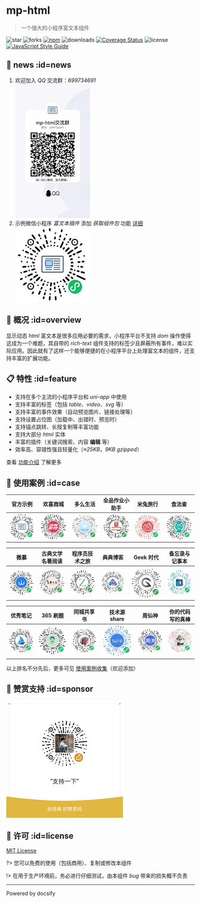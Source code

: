 # mp-html

> 一个强大的小程序富文本组件

![star](https://img.shields.io/github/stars/jin-yufeng/mp-html)
![forks](https://img.shields.io/github/forks/jin-yufeng/mp-html)
[![npm](https://img.shields.io/npm/v/mp-html)](https://www.npmjs.com/package/mp-html)
![downloads](https://img.shields.io/npm/dt/mp-html)
[![Coverage Status](https://coveralls.io/repos/github/jin-yufeng/mp-html/badge.svg?branch=master)](https://coveralls.io/github/jin-yufeng/mp-html?branch=master)
![license](https://img.shields.io/github/license/jin-yufeng/mp-html)
[![JavaScript Style Guide](https://img.shields.io/badge/code_style-standard-brightgreen.svg)](https://standardjs.com)

## 📰 news :id=news
1. 欢迎加入 *QQ* 交流群：*699734691*  
   ![group](assets/group.jpg)  
2. 示例微信小程序 *富文本插件* 添加 *获取组件包* 功能 [详细](overview/quickstart?id=mp)  
   ![富文本插件](assets/case/富文本插件.jpg)

## 📢 概况 :id=overview
显示动态 *html* 富文本是很多应用必要的需求，小程序平台不支持 *dom* 操作使得这成为一个难题，其自带的 *rich-text* 组件支持的标签少且屏蔽所有事件，难以实际应用。因此就有了这样一个能够便捷的在小程序平台上处理富文本的组件，还支持丰富的扩展功能。  

## 📋 特性 :id=feature
- 支持在多个主流的小程序平台和 *uni-app* 中使用
- 支持丰富的标签（包括 *table*、*video*、*svg* 等）
- 支持丰富的事件效果（自动预览图片、链接处理等）
- 支持设置占位图（加载中、出错时、预览时）
- 支持锚点跳转、长按复制等丰富功能
- 支持大部分 *html* 实体
- 丰富的插件（关键词搜索、内容 **编辑** 等）
- 效率高、容错性强且轻量化（*≈25KB*，*9KB gzipped*）

查看 [功能介绍](overview/feature) 了解更多

## 🎉 使用案例 :id=case

| 官方示例 | 欢喜商城 | 多么生活 | 全品作业小助手 | 米兔旅行 | 食法查 |
|:---:|:---:|:---:|:---:|:---:|:---:|
| ![富文本插件](assets/case/富文本插件.jpg) | ![欢喜商城](assets/case/欢喜商城.png) | ![多么生活](assets/case/多么生活.jpg) | ![全品作业小助手](assets/case/全品作业小助手.jpg) | ![米兔旅行](assets/case/米兔旅行.png) | ![食法查](assets/case/食法查.png) |

| 微慕 | 古典文学名著阅读 | 程序员技术之旅 | 典典博客 | Geek 时代 | 备忘录与记事本 |
|:---:|:---:|:---:|:---:|:---:|:---:|
| ![微慕](assets/case/微慕.jpg) | ![古典文学名著阅读](assets/case/古典文学名著阅读.jpg) | ![程序员技术之旅](assets/case/程序员技术之旅.jpg) | ![典典博客](assets/case/典典博客.jpg) | ![Geek时代](assets/case/Geek时代.jpg) | ![备忘录与记事本](assets/case/备忘录与记事本.jpg) |

| 优秀笔记 | 365 刷题 | 同城共享书 | 技术源 share | 周仙神 | 你的代码写的真棒 |
|:---:|:---:|:---:|:---:|:---:|:---:|
| ![优秀笔记](assets/case/优秀笔记.jpg) | ![365刷题](assets/case/365刷题.jpg) | ![同城共享书](assets/case/同城共享书.jpg) | ![技术源share](assets/case/技术源share.jpg) | ![周仙神](assets/case/周仙神.png) | ![你的代码写的真棒](assets/case/你的代码写的真棒.jpg) |

以上排名不分先后，更多可见 [使用案例收集](https://github.com/jin-yufeng/mp-html/issues/27)（欢迎添加）  

## 🎈 赞赏支持 :id=sponsor
![支持](assets/sponsor.png)

## 📃 许可 :id=license
[MIT License](https://github.com/jin-yufeng/mp-html/blob/master/LICENSE)  

?> 您可以免费的使用（包括商用）、复制或修改本组件  

!> 在用于生产环境前，务必进行仔细测试，由本组件 *bug* 带来的损失概不负责  

---
Powered by docsify